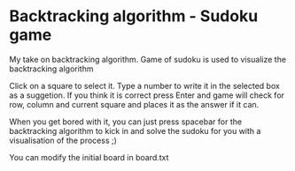 # Backtracking algorithm - Sudoku game
My take on backtracking algorithm. Game of sudoku is used to visualize the backtracking algorithm

Click on a square to select it. Type a number to write it in the selected box as a suggetion. 
If you think it is correct press Enter and game will check for row, column and current square
and places it as the answer if it can.

When you get bored with it, you can just press spacebar for the backtracking algorithm to kick
in and solve the sudoku for you with a visualisation of the process ;)

You can modify the initial board in board.txt
